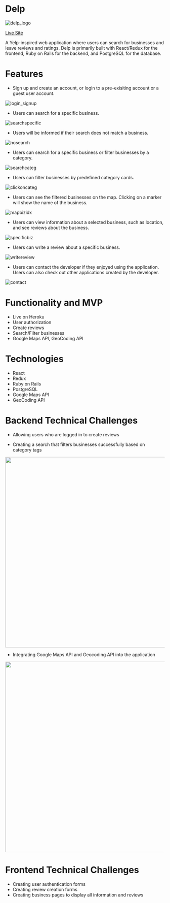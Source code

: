 # Delp

![delp_logo](https://i.imgur.com/JrsNpWu.png)

[Live Site](https://delp-app.herokuapp.com/#/)

A Yelp-inspired web application where users can search for businesses and leave reviews and ratings. Delp is primarily built with React/Redux for the frontend, Ruby on Rails for the backend, and PostgreSQL for the database.

# Features
* Sign up and create an account, or login to a pre-exisiting account or a guest user account.

![login_signup](https://media1.giphy.com/media/li1BxJoUxxl72goRLJ/giphy.gif)

* Users can search for a specific business.

![searchspecific](https://media3.giphy.com/media/imuH6EUGm9O3Xx2eH6/giphy.gif)

* Users will be informed if their search does not match a business.

![nosearch](https://media0.giphy.com/media/HYVaNSyOiVh7mDZPzY/giphy.gif)

* Users can search for a specific business or filter businesses by a category.

![searchcateg](https://media2.giphy.com/media/3UYBDE9pOcu7zBRuO7/giphy.gif)

* Users can filter businesses by predefined category cards.

![clickoncateg](https://media2.giphy.com/media/10UCvkeoz8MhIN7bnH/giphy.gif)

* Users can see the filtered businesses on the map. Clicking on a marker will show the name of the business.

![mapbizidx](https://media3.giphy.com/media/ZRXzcr04Rlj0XAAsgT/giphy.gif?cid=790b761103a8a6c23197aeaef803b94b060ab4e0cfd05713&rid=giphy.gif&ct=g)

* Users can view information about a selected business, such as location, and see reviews about the business.

![specificbiz](https://media2.giphy.com/media/Re2bl3jYCPX3v3w1P3/giphy.gif)

* Users can write a review about a specific business.

![writereview](https://media1.giphy.com/media/aeqSOjoIlfSVeUyZEp/giphy.gif)

* Users can contact the developer if they enjoyed using the application. Users can also check out other applications created by the developer.

![contact](https://media1.giphy.com/media/dQePY8Obybc32KEQcY/giphy.gif)

# Functionality and MVP
* Live on Heroku
* User authorization
* Create reviews
* Search/Filter businesses
* Google Maps API, GeoCoding API 

# Technologies
* React
* Redux
* Ruby on Rails
* PostgreSQL
* Google Maps API
* GeoCoding API

# Backend Technical Challenges
* Allowing users who are logged in to create reviews

* Creating a search that filters businesses successfully based on category tags
<img src="https://i.imgur.com/m6xvyDd.png" width="600">

* Integrating Google Maps API and Geocoding API into the application
<img src="https://i.imgur.com/Qs0RMHw.png" width="600">

# Frontend Technical Challenges
* Creating user authentication forms
* Creating review creation forms
* Creating business pages to display all information and reviews


